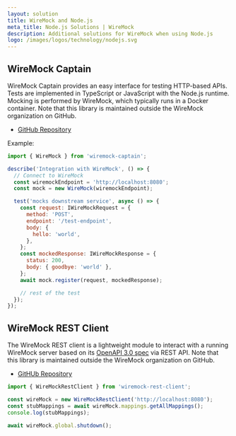 ```yaml
---
layout: solution
title: WireMock and Node.js
meta_title: Node.js Solutions | WireMock
description: Additional solutions for WireMock when using Node.js
logo: /images/logos/technology/nodejs.svg
---
```


## WireMock Captain

WireMock Captain provides an easy interface for testing HTTP-based APIs.
Tests are implemented in TypeScript or JavaScript with the Node.js runtime.
Mocking is performed by WireMock, which typically runs in a Docker container.
Note that this library is maintained outside the WireMock organization on GitHub.

- [GitHub Repository](https://github.com/HBOCodeLabs/wiremock-captain)

Example:

```javascript
import { WireMock } from 'wiremock-captain';

describe('Integration with WireMock', () => {
  // Connect to WireMock
  const wiremockEndpoint = 'http://localhost:8080';
  const mock = new WireMock(wiremockEndpoint);

  test('mocks downstream service', async () => {
    const request: IWireMockRequest = {
      method: 'POST',
      endpoint: '/test-endpoint',
      body: {
        hello: 'world',
      },
    };
    const mockedResponse: IWireMockResponse = {
      status: 200,
      body: { goodbye: 'world' },
    };
    await mock.register(request, mockedResponse);

    // rest of the test
  });
});
```

## WireMock REST Client

The WireMock REST client is a lightweight module to interact with a running
WireMock server based on its [OpenAPI 3.0 spec](../../api) via REST API.
Note that this library is maintained outside the WireMock organization on GitHub.

- [GitHUb Repository](https://github.com/kwoding/wiremock-rest-client)

```javascript
import { WireMockRestClient } from 'wiremock-rest-client';

const wireMock = new WireMockRestClient('http://localhost:8080');
const stubMappings = await wireMock.mappings.getAllMappings();
console.log(stubMappings);

await wireMock.global.shutdown();
```

